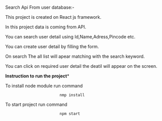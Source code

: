 Search Api From user database:-

  This project is created on React js framework.

  In this project data is coming from API.

  You can search user detail using Id,Name,Adress,Pincode etc.

  You can create user detail by filling the form.

  On search The all list will apear matching with the search keyword.

  You can click on required user detail the deatil will appear on the screen.

  **************Instruction to run the project***************

  To install node module run command 
                                  
                            nmp install

  To start project run command

                            npm start

   






